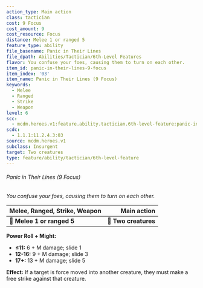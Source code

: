 ```yaml
---
action_type: Main action
class: tactician
cost: 9 Focus
cost_amount: 9
cost_resource: Focus
distance: Melee 1 or ranged 5
feature_type: ability
file_basename: Panic in Their Lines
file_dpath: Abilities/Tactician/6th-Level Features
flavor: You confuse your foes, causing them to turn on each other.
item_id: panic-in-their-lines-9-focus
item_index: '03'
item_name: Panic in Their Lines (9 Focus)
keywords:
  - Melee
  - Ranged
  - Strike
  - Weapon
level: 6
scc:
  - mcdm.heroes.v1:feature.ability.tactician.6th-level-feature:panic-in-their-lines-9-focus
scdc:
  - 1.1.1:11.2.4.3:03
source: mcdm.heroes.v1
subclass: Insurgent
target: Two creatures
type: feature/ability/tactician/6th-level-feature
---
```


###### Panic in Their Lines (9 Focus)

*You confuse your foes, causing them to turn on each other.*

| **Melee, Ranged, Strike, Weapon** |      **Main action** |
| --------------------------------- | -------------------: |
| **📏 Melee 1 or ranged 5**        | **🎯 Two creatures** |

**Power Roll + Might:**

- **≤11:** 6 + M damage; slide 1
- **12-16:** 9 + M damage; slide 3
- **17+:** 13 + M damage; slide 5

**Effect:** If a target is force moved into another creature, they must make a free strike against that creature.
